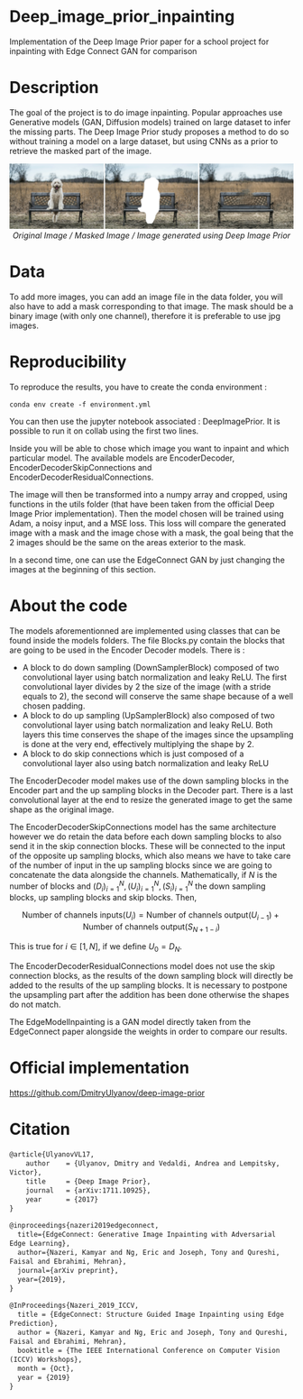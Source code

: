 # Deep_image_prior_inpainting

Implementation of the Deep Image Prior paper for a school project for inpainting with Edge Connect GAN for comparison

# Description

The goal of the project is to do image inpainting. Popular approaches use Generative models (GAN, Diffusion models) trained on large dataset to infer the missing parts. The Deep Image Prior study proposes a method to do so without training a model on a large dataset, but using CNNs as a prior to retrieve the masked part of the image.

<p align="center">
  <img src="example.jpg" alt="Example of inpainting with deep image prior" />
  <br />
  <em>Original Image / Masked Image / Image generated using Deep Image Prior</em>
</p>

# Data

To add more images, you can add an image file in the data folder, you will also have to add a mask corresponding to that image. The mask should be a binary image (with only one channel), therefore it is preferable to use jpg images.

# Reproducibility

To reproduce the results, you have to create the conda environment :

```
conda env create -f environment.yml
```

You can then use the jupyter notebook associated : DeepImagePrior. It is possible to run it on collab using the first two lines.

Inside you will be able to chose which image you want to inpaint and which particular model. The available models are EncoderDecoder, EncoderDecoderSkipConnections and EncoderDecoderResidualConnections.

The image will then be transformed into a numpy array and cropped, using functions in the utils folder (that have been taken from the official Deep Image Prior implementation). Then the model chosen will be trained using Adam, a noisy input, and a MSE loss. This loss will compare the generated image with a mask and the image chose with a mask, the goal being that the 2 images should be the same on the areas exterior to the mask.

In a second time, one can use the EdgeConnect GAN by just changing the images at the beginning of this section.

# About the code

The models aforementionned are implemented using classes that can be found inside the models folders. The file Blocks.py contain the blocks that are going to be used in the Encoder Decoder models. There is :

- A block to do down sampling (DownSamplerBlock) composed of two convolutional layer using batch normalization and leaky ReLU. The first convolutional layer divides by 2 the size of the image (with a stride equals to 2), the second will conserve the same shape because of a well chosen padding.
- A block to do up sampling (UpSamplerBlock) also composed of two convolutional layer using batch normalization and leaky ReLU. Both layers this time conserves the shape of the images since the upsampling is done at the very end, effectively multiplying the shape by 2.
- A block to do skip connections which is just composed of a convolutional layer also using batch normalization and leaky ReLU

The EncoderDecoder model makes use of the down sampling blocks in the Encoder part and the up sampling blocks in the Decoder part. There is a last convolutional layer at the end to resize the generated image to get the same shape as the original image.

The EncoderDecoderSkipConnections model has the same architecture however we do retain the data before each down sampling blocks to also send it in the skip connection blocks. These will be connected to the input of the opposite up sampling blocks, which also means we have to take care of the number of input in the up sampling blocks since we are going to concatenate the data alongside the channels. Mathematically, if $N$ is the number of blocks and $(D_i)_{i=1}^{N}, (U_i)_{i=1}^{N}, (S_i)_{i=1}^{N}$ the down sampling blocks, up sampling blocks and skip blocks. Then,

$$ \text{Number of channels inputs}(U_i) = \text{Number of channels output}(U_{i-1}) + \text{Number of channels output}(S_{N+1-i}) $$

This is true for $i \in [1, N]$, if we define $U_0 = D_N$.

The EncoderDecoderResidualConnections model does not use the skip connection blocks, as the results of the down sampling block will directly be added to the results of the up sampling blocks. It is necessary to postpone the upsampling part after the addition has been done otherwise the shapes do not match.

The EdgeModelInpainting is a GAN model directly taken from the EdgeConnect paper alongside the weights in order to compare our results.

# Official implementation

https://github.com/DmitryUlyanov/deep-image-prior

# Citation

```
@article{UlyanovVL17,
    author    = {Ulyanov, Dmitry and Vedaldi, Andrea and Lempitsky, Victor},
    title     = {Deep Image Prior},
    journal   = {arXiv:1711.10925},
    year      = {2017}
}
```

```
@inproceedings{nazeri2019edgeconnect,
  title={EdgeConnect: Generative Image Inpainting with Adversarial Edge Learning},
  author={Nazeri, Kamyar and Ng, Eric and Joseph, Tony and Qureshi, Faisal and Ebrahimi, Mehran},
  journal={arXiv preprint},
  year={2019},
}
```

```
@InProceedings{Nazeri_2019_ICCV,
  title = {EdgeConnect: Structure Guided Image Inpainting using Edge Prediction},
  author = {Nazeri, Kamyar and Ng, Eric and Joseph, Tony and Qureshi, Faisal and Ebrahimi, Mehran},
  booktitle = {The IEEE International Conference on Computer Vision (ICCV) Workshops},
  month = {Oct},
  year = {2019}
}
```